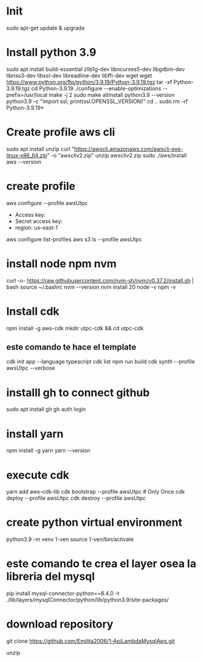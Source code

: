 # Init
sudo apt-get update & upgrade

# Install python 3.9 
sudo apt install build-essential zlib1g-dev libncurses5-dev libgdbm-dev libnss3-dev libssl-dev libreadline-dev libffi-dev wget
wget https://www.python.org/ftp/python/3.9.19/Python-3.9.19.tgz
tar -xf Python-3.9.19.tgz
cd Python-3.9.19
./configure --enable-optimizations --prefix=/usr/local
make -j 2
sudo make altinstall
python3.9 --version
python3.9 -c "import ssl; print(ssl.OPENSSL_VERSION)"
cd ..
sudo rm -rf Python-3.9.19*


# Create profile aws cli
sudo apt install unzip
curl "https://awscli.amazonaws.com/awscli-exe-linux-x86_64.zip" -o "awscliv2.zip"
unzip awscliv2.zip
sudo ./aws/install
aws --version

# create profile
aws configure --profile awsUtpc
- Access key: 
- Secret access key: 
- region: us-east-1

aws configure list-profiles
aws s3 ls --profile awsUtpc



# install node npm nvm 
curl -o- https://raw.githubusercontent.com/nvm-sh/nvm/v0.37.2/install.sh | bash
source ~/.bashrc
nvm --version
nvm install 20
node -v
npm -v

# Install cdk

npm install -g aws-cdk
mkdir utpc-cdk && cd utpc-cdk
## este comando te hace el template 
cdk init app --language typescript
cdk list
npm run build
cdk synth --profile awsUtpc --verbose

# installl gh to connect github 
sudo apt install gh
gh auth login

# install yarn 
npm install -g yarn
yarn --version

# execute cdk 
yarn add aws-cdk-lib
cdk bootstrap --profile awsUtpc  #  Only Once
cdk deploy --profile awsUtpc
cdk destroy --profile awsUtpc



# create python virtual environment 
python3.9 -m venv 1-ven
source 1-ven/bin/activate
# este comando te crea el layer osea la libreria del mysql 
pip install mysql-connector-python==8.4.0 -t ./lib/layers/mysqlConnector/python/lib/python3.9/site-packages/


# download repository
git clone https://github.com/Emilita2006/1-ApiLambdaMysqlAws.git






unzip 